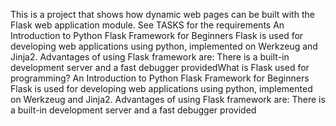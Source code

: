 This is a project that shows how dynamic web pages can be built with the Flask web application module. See TASKS for the requirements
An Introduction to Python Flask Framework for Beginners
Flask is used for developing web applications using python, implemented on Werkzeug and Jinja2. Advantages of using Flask framework are: There is a built-in development server and a fast debugger providedWhat is Flask used for programming?
An Introduction to Python Flask Framework for Beginners
Flask is used for developing web applications using python, implemented on Werkzeug and Jinja2. Advantages of using Flask framework are: There is a built-in development server and a fast debugger provided
